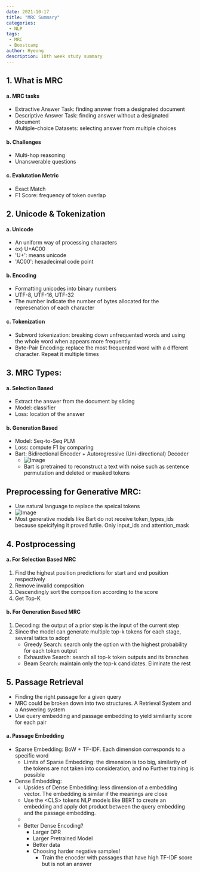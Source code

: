 ```yaml
---
date: 2021-10-17
title: "MRC Summary"
categories: 
 - NLP
tags:
 - MRC
 - Boostcamp
author: Hyeong
description: 10th week study summary
---
```

## 1. What is MRC

#### a. MRC tasks
- Extractive Answer Task: finding answer from a designated document
- Descriptive Answer Task: finding answer without a designated document
- Multiple-choice Datasets: selecting answer from multiple choices

#### b. Challenges
- Multi-hop reasoning
- Unanswerable questions

#### c. Evalutation Metric
- Exact Match
- F1 Score: frequency of token overlap

## 2. Unicode & Tokenization

#### a. Unicode
- An uniform way of processing characters
- ex) U+AC00
- 'U+': means unicode
- 'AC00': hexadecimal code point

#### b. Encoding
- Formatting unicodes into binary numbers
- UTF-8, UTF-16, UTF-32
- The number indicate the number of bytes allocated for the represenation of each character

#### c. Tokenization
- Subword tokenization: breaking down unfrequented words and using the whole word when appears more frequently
- Byte-Pair Encoding: replace the most frequented word with a different character. Repeat it multiple times

## 3. MRC Types:
#### a. Selection Based
- Extract the answer from the document by slicing
- Model: classifier
- Loss: location of the answer

#### b. Generation Based 
- Model: Seq-to-Seq PLM
- Loss: compute F1 by comparing
- Bart: Bidirectional Encoder + Autoregressive (Uni-directional) Decoder
    - ![Image](https://i.imgur.com/EMN1NYE.png)
    - Bart is pretrained to reconstruct a text with noise such as sentence permutation and deleted or masked tokens

## Preprocessing for Generative MRC:
- Use natural language to replace the speical tokens
- ![Image](https://i.imgur.com/drwQVS3.png)
- Most generative models like Bart do not receive token_types_ids because speicifying it proved futile. Only input_ids and attention_mask


## 4. Postprocessing 
#### a. For Selection Based MRC 
1. Find the highest position predictions for start and end position respectively
2. Remove invalid composition
3. Descendingly sort the composition according to the score
4. Get Top-K
#### b. For Generation Based MRC
1. Decoding: the output of a prior step is the input of the current step
2. Since the model can generate multiple top-k tokens for each stage, several tatics to adopt
    - Greedy Search: search only the option with the highest probability for each token output
    - Exhaustive Search: search all top-k token outputs and its branches 
    - Beam Search: maintain only the top-k candidates. Eliminate the rest

## 5. Passage Retrieval
- Finding the right passage for a given query
- MRC could be broken down into two structures. A Retrieval System and a Answering system
- Use query embedding and passage embedding to yield similiarity score for each pair
#### a. Passage Embedding
- Sparse Embedding: BoW + TF-IDF. Each dimension corresponds to a specific word
    - Limits of Sparse Embedding: the dimension is too big, similarity of the tokens are not taken into consideration, and no Further training is possible
- Dense Embedding: 
    - Upsides of Dense Embedding: less dimension of a embedding vector. The embedding is similar if the meanings are close
    - Use the \<CLS> tokens NLP models like BERT to create an embedding and apply dot product between the query embedding and the passage embedding.
    - 
    - Better Dense Encoding?
        - Larger DPR
        - Larger Pretrained Model
        - Better data
        - Choosing harder negative samples!
            - Train the enocder with passages that have high TF-IDF score but is not an answer
